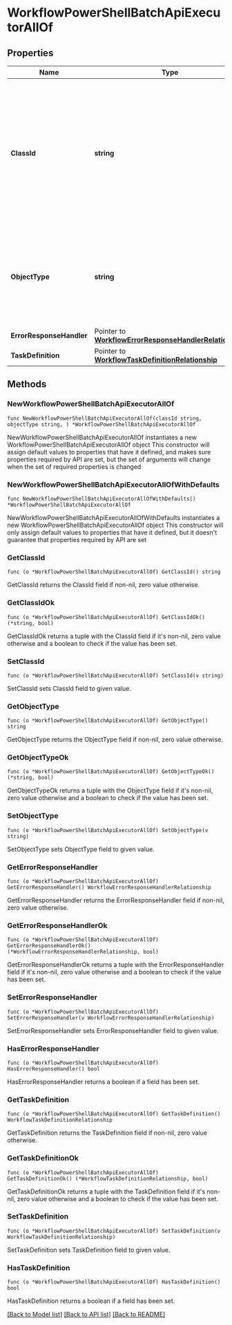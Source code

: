 # WorkflowPowerShellBatchApiExecutorAllOf

## Properties

Name | Type | Description | Notes
------------ | ------------- | ------------- | -------------
**ClassId** | **string** | The fully-qualified name of the instantiated, concrete type. This property is used as a discriminator to identify the type of the payload when marshaling and unmarshaling data. | [default to "workflow.PowerShellBatchApiExecutor"]
**ObjectType** | **string** | The fully-qualified name of the instantiated, concrete type. The value should be the same as the &#39;ClassId&#39; property. | [default to "workflow.PowerShellBatchApiExecutor"]
**ErrorResponseHandler** | Pointer to [**WorkflowErrorResponseHandlerRelationship**](WorkflowErrorResponseHandlerRelationship.md) |  | [optional] 
**TaskDefinition** | Pointer to [**WorkflowTaskDefinitionRelationship**](WorkflowTaskDefinitionRelationship.md) |  | [optional] 

## Methods

### NewWorkflowPowerShellBatchApiExecutorAllOf

`func NewWorkflowPowerShellBatchApiExecutorAllOf(classId string, objectType string, ) *WorkflowPowerShellBatchApiExecutorAllOf`

NewWorkflowPowerShellBatchApiExecutorAllOf instantiates a new WorkflowPowerShellBatchApiExecutorAllOf object
This constructor will assign default values to properties that have it defined,
and makes sure properties required by API are set, but the set of arguments
will change when the set of required properties is changed

### NewWorkflowPowerShellBatchApiExecutorAllOfWithDefaults

`func NewWorkflowPowerShellBatchApiExecutorAllOfWithDefaults() *WorkflowPowerShellBatchApiExecutorAllOf`

NewWorkflowPowerShellBatchApiExecutorAllOfWithDefaults instantiates a new WorkflowPowerShellBatchApiExecutorAllOf object
This constructor will only assign default values to properties that have it defined,
but it doesn't guarantee that properties required by API are set

### GetClassId

`func (o *WorkflowPowerShellBatchApiExecutorAllOf) GetClassId() string`

GetClassId returns the ClassId field if non-nil, zero value otherwise.

### GetClassIdOk

`func (o *WorkflowPowerShellBatchApiExecutorAllOf) GetClassIdOk() (*string, bool)`

GetClassIdOk returns a tuple with the ClassId field if it's non-nil, zero value otherwise
and a boolean to check if the value has been set.

### SetClassId

`func (o *WorkflowPowerShellBatchApiExecutorAllOf) SetClassId(v string)`

SetClassId sets ClassId field to given value.


### GetObjectType

`func (o *WorkflowPowerShellBatchApiExecutorAllOf) GetObjectType() string`

GetObjectType returns the ObjectType field if non-nil, zero value otherwise.

### GetObjectTypeOk

`func (o *WorkflowPowerShellBatchApiExecutorAllOf) GetObjectTypeOk() (*string, bool)`

GetObjectTypeOk returns a tuple with the ObjectType field if it's non-nil, zero value otherwise
and a boolean to check if the value has been set.

### SetObjectType

`func (o *WorkflowPowerShellBatchApiExecutorAllOf) SetObjectType(v string)`

SetObjectType sets ObjectType field to given value.


### GetErrorResponseHandler

`func (o *WorkflowPowerShellBatchApiExecutorAllOf) GetErrorResponseHandler() WorkflowErrorResponseHandlerRelationship`

GetErrorResponseHandler returns the ErrorResponseHandler field if non-nil, zero value otherwise.

### GetErrorResponseHandlerOk

`func (o *WorkflowPowerShellBatchApiExecutorAllOf) GetErrorResponseHandlerOk() (*WorkflowErrorResponseHandlerRelationship, bool)`

GetErrorResponseHandlerOk returns a tuple with the ErrorResponseHandler field if it's non-nil, zero value otherwise
and a boolean to check if the value has been set.

### SetErrorResponseHandler

`func (o *WorkflowPowerShellBatchApiExecutorAllOf) SetErrorResponseHandler(v WorkflowErrorResponseHandlerRelationship)`

SetErrorResponseHandler sets ErrorResponseHandler field to given value.

### HasErrorResponseHandler

`func (o *WorkflowPowerShellBatchApiExecutorAllOf) HasErrorResponseHandler() bool`

HasErrorResponseHandler returns a boolean if a field has been set.

### GetTaskDefinition

`func (o *WorkflowPowerShellBatchApiExecutorAllOf) GetTaskDefinition() WorkflowTaskDefinitionRelationship`

GetTaskDefinition returns the TaskDefinition field if non-nil, zero value otherwise.

### GetTaskDefinitionOk

`func (o *WorkflowPowerShellBatchApiExecutorAllOf) GetTaskDefinitionOk() (*WorkflowTaskDefinitionRelationship, bool)`

GetTaskDefinitionOk returns a tuple with the TaskDefinition field if it's non-nil, zero value otherwise
and a boolean to check if the value has been set.

### SetTaskDefinition

`func (o *WorkflowPowerShellBatchApiExecutorAllOf) SetTaskDefinition(v WorkflowTaskDefinitionRelationship)`

SetTaskDefinition sets TaskDefinition field to given value.

### HasTaskDefinition

`func (o *WorkflowPowerShellBatchApiExecutorAllOf) HasTaskDefinition() bool`

HasTaskDefinition returns a boolean if a field has been set.


[[Back to Model list]](../README.md#documentation-for-models) [[Back to API list]](../README.md#documentation-for-api-endpoints) [[Back to README]](../README.md)


